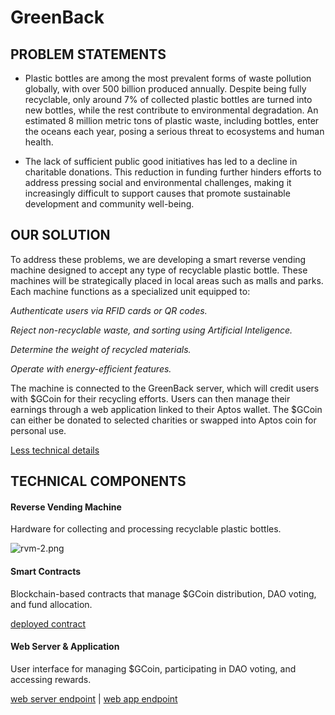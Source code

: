 # GreenBack

## PROBLEM STATEMENTS

- Plastic bottles are among the most prevalent forms of waste pollution globally, with over 500 billion produced annually. Despite being fully recyclable, only around 7% of collected plastic bottles are turned into new bottles, while the rest contribute to environmental degradation. An estimated 8 million metric tons of plastic waste, including bottles, enter the oceans each year, posing a serious threat to ecosystems and human health.

- The lack of sufficient public good initiatives has led to a decline in charitable donations. This reduction in funding further hinders efforts to address pressing social and environmental challenges, making it increasingly difficult to support causes that promote sustainable development and community well-being.

## OUR SOLUTION

To address these problems, we are developing a smart reverse vending machine designed to accept any type of recyclable plastic bottle. These machines will be strategically placed in local areas such as malls and parks. Each machine functions as a specialized unit equipped to:

*Authenticate users via RFID cards or QR codes.*

*Reject non-recyclable waste, and sorting using Artificial Inteligence.*

*Determine the weight of recycled materials.*

*Operate with energy-efficient features.*

The machine is connected to the GreenBack server, which will credit users with $GCoin for their recycling efforts. Users can then manage their earnings through a web application linked to their Aptos wallet. The $GCoin can either be donated to selected charities or swapped into Aptos coin for personal use.

[Less technical details](https://dorahacks.io/buidl/14559/)

## TECHNICAL COMPONENTS

#### Reverse Vending Machine 

Hardware for collecting and processing recyclable plastic bottles.

![rvm-2.png](https://cdn.dorahacks.io/static/files/191f4e9c0359167eefcc4ac48948c3f9.png)

#### Smart Contracts

Blockchain-based contracts that manage $GCoin distribution, DAO voting, and fund allocation.

[deployed contract](https://explorer.aptoslabs.com/object/0xda3b1109be114106701a7a8efbf5e91ea8f18827f86585035c04bfc49d9b38dd?network=testnet)

#### Web Server & Application

User interface for managing $GCoin, participating in DAO voting, and accessing rewards.

[web server endpoint](https://greenback-f7gahzfrbybffxf0.canadacentral-01.azurewebsites.net/) |
[web app endpoint](https://thegreenback.xyz)
